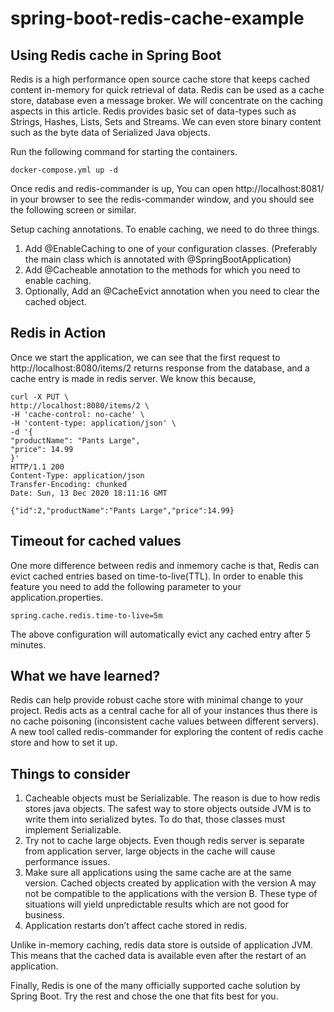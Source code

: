# spring-boot-redis-cache-example

## Using Redis cache in Spring Boot

Redis is a high performance open source cache store that keeps cached content in-memory for quick retrieval of data.
Redis can be used as a cache store, database even a message broker. We will concentrate on the caching aspects in this
article. Redis provides basic set of data-types such as Strings, Hashes, Lists, Sets and Streams. We can even store
binary content such as the byte data of Serialized Java objects.

Run the following command for starting the containers.

```shell
docker-compose.yml up -d
```

Once redis and redis-commander is up, You can open http://localhost:8081/ in your browser to see the redis-commander
window, and you should see the following screen or similar.

Setup caching annotations. To enable caching, we need to do three things.

1. Add @EnableCaching to one of your configuration classes. (Preferably the main class which is annotated with
   @SpringBootApplication)
2. Add @Cacheable annotation to the methods for which you need to enable caching.
3. Optionally, Add an @CacheEvict annotation when you need to clear the cached object.

## Redis in Action

Once we start the application, we can see that the first request to http://localhost:8080/items/2 returns response from
the database, and a cache entry is made in redis server. We know this because,

```shell
curl -X PUT \
http://localhost:8080/items/2 \
-H 'cache-control: no-cache' \
-H 'content-type: application/json' \
-d '{
"productName": "Pants Large",
"price": 14.99
}'
HTTP/1.1 200
Content-Type: application/json
Transfer-Encoding: chunked
Date: Sun, 13 Dec 2020 18:11:16 GMT

{"id":2,"productName":"Pants Large","price":14.99} 
```

## Timeout for cached values

One more difference between redis and inmemory cache is that, Redis can evict cached entries based on time-to-live(TTL).
In order to enable this feature you need to add the following parameter to your application.properties.

```shell
spring.cache.redis.time-to-live=5m
```

The above configuration will automatically evict any cached entry after 5 minutes.

## What we have learned?

Redis can help provide robust cache store with minimal change to your project. Redis acts as a central cache for all of
your instances thus there is no cache poisoning (inconsistent cache values between different servers). A new tool called
redis-commander for exploring the content of redis cache store and how to set it up.

## Things to consider

1. Cacheable objects must be Serializable. The reason is due to how redis stores java objects. The safest way to store
   objects outside JVM is to write them into serialized bytes. To do that, those classes must implement Serializable.
2. Try not to cache large objects. Even though redis server is separate from application server, large objects in the
   cache will cause performance issues.
3. Make sure all applications using the same cache are at the same version. Cached objects created by application with
   the version A may not be compatible to the applications with the version B. These type of situations will yield
   unpredictable results which are not good for business.
4. Application restarts don’t affect cache stored in redis.

Unlike in-memory caching, redis data store is outside of application JVM. This means that the cached data is available
even after the restart of an application.

Finally, Redis is one of the many officially supported cache solution by Spring Boot. Try the rest and chose the one
that fits best for you.